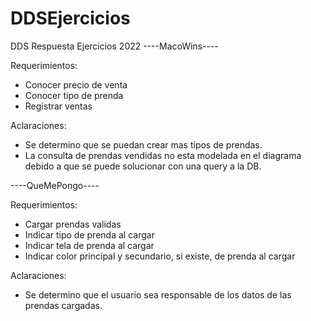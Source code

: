 # DDSEjercicios
DDS Respuesta Ejercicios 2022
----MacoWins----

Requerimientos:
- Conocer precio de venta
- Conocer tipo de prenda
- Registrar ventas 


Aclaraciones: 
- Se determino que se puedan crear mas tipos de prendas.
- La consulta de prendas vendidas no esta modelada en el diagrama debido a que se puede solucionar con una query a la DB.

----QueMePongo----

Requerimientos:
- Cargar prendas validas
- Indicar tipo de prenda al cargar
- Indicar tela de prenda al cargar
- Indicar color principal y secundario, si existe, de prenda al cargar

Aclaraciones:
- Se determino que el usuario sea responsable de los datos de las prendas cargadas.